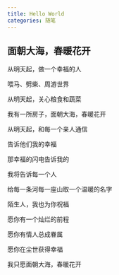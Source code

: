 ```yaml
---
title: Hello World
categories: 随笔
---
```

## 面朝大海，春暖花开

从明天起，做一个幸福的人

喂马、劈柴、周游世界

从明天起，关心粮食和蔬菜

我有一所房子，面朝大海，春暖花开



从明天起，和每一个亲人通信

告诉他们我的幸福

那幸福的闪电告诉我的

我将告诉每一个人



给每一条河每一座山取一个温暖的名字

陌生人，我也为你祝福

愿你有一个灿烂的前程

愿你有情人总成眷属

愿你在尘世获得幸福

我只愿面朝大海，春暖花开
